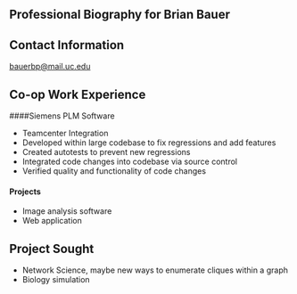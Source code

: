 ## Professional Biography for Brian Bauer
## Contact Information
bauerbp@mail.uc.edu
## Co\-op Work Experience
####Siemens PLM Software
* Teamcenter Integration
* Developed within large codebase to fix regressions and add features
* Created autotests to prevent new regressions
* Integrated code changes into codebase via source control
* Verified quality and functionality of code changes
#### Projects
* Image analysis software
* Web application
## Project Sought
* Network Science, maybe new ways to enumerate cliques within a graph
* Biology simulation